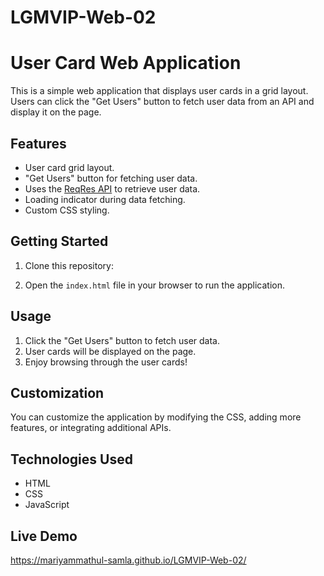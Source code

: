 # LGMVIP-Web-02

# User Card Web Application

This is a simple web application that displays user cards in a grid layout. Users can click the "Get Users" button to fetch user data from an API and display it on the page.

## Features

- User card grid layout.
- "Get Users" button for fetching user data.
- Uses the [ReqRes API](https://reqres.in/) to retrieve user data.
- Loading indicator during data fetching.
- Custom CSS styling.

## Getting Started

1. Clone this repository:


2. Open the `index.html` file in your browser to run the application.

## Usage

1. Click the "Get Users" button to fetch user data.
2. User cards will be displayed on the page.
3. Enjoy browsing through the user cards!

## Customization

You can customize the application by modifying the CSS, adding more features, or integrating additional APIs.

## Technologies Used

- HTML
- CSS
- JavaScript

## Live Demo
https://mariyammathul-samla.github.io/LGMVIP-Web-02/


